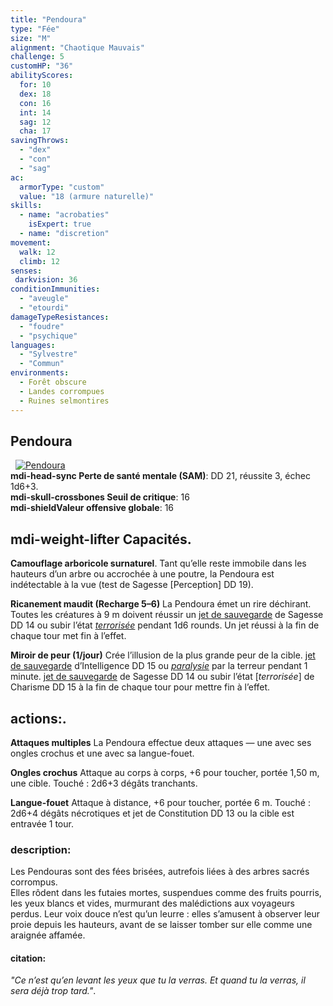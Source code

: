 ```yaml
---
title: "Pendoura"
type: "Fée"
size: "M"
alignment: "Chaotique Mauvais"
challenge: 5
customHP: "36"
abilityScores:
  for: 10
  dex: 18
  con: 16
  int: 14
  sag: 12
  cha: 17
savingThrows:
  - "dex"
  - "con"
  - "sag"
ac:
  armorType: "custom"
  value: "18 (armure naturelle)"
skills:
  - name: "acrobaties"
    isExpert: true
  - name: "discretion"
movement:
  walk: 12
  climb: 12
senses:
 darkvision: 36
conditionImmunities:
  - "aveugle"
  - "etourdi"
damageTypeResistances:
  - "foudre"
  - "psychique"
languages:
  - "Sylvestre"
  - "Commun"
environments:
  - Forêt obscure
  - Landes corrompues
  - Ruines selmontires
---
```

## Pendoura
&nbsp;
[![Pendoura](https://www.douaratil.fr/illustrations/fee/pendoura300.jpeg)](https://www.douaratil.fr/illustrations/bete/pendoura.jpeg)    
**<v-icon>mdi-head-sync</v-icon> Perte de santé mentale (SAM)**: DD 21, réussite 3, échec 1d6+3.    
**<v-icon>mdi-skull-crossbones</v-icon> Seuil de critique**: 16        
**<v-icon>mdi-shield</v-icon>Valeur offensive globale**: 16     
## <v-icon>mdi-weight-lifter</v-icon> Capacités.  

**Camouflage arboricole surnaturel**. Tant qu’elle reste immobile dans les hauteurs d’un arbre ou accrochée à une poutre, la Pendoura est indétectable à la vue (test de Sagesse [Perception] DD 19).    

**Ricanement maudit (Recharge 5–6)** La Pendoura émet un rire déchirant. Toutes les créatures à 9 m doivent réussir un [jet de sauvegarde](/utiliser-les-caracteristiques/#jets-de-sauvegarde) de Sagesse DD 14 ou subir l’état [_terrorisée_](/gerer-la-sante-du-personnage/#terrorise) pendant 1d6 rounds. Un jet réussi à la fin de chaque tour met fin à l’effet.    

**Miroir de peur (1/jour)** Crée l’illusion de la plus grande peur de la cible. [jet de sauvegarde](/utiliser-les-caracteristiques/#jets-de-sauvegarde) d’Intelligence DD 15 ou [_paralysie_](/gerer-la-sante-du-personnage/#paralyse) par la terreur pendant 1 minute. [jet de sauvegarde](/utiliser-les-caracteristiques/#jets-de-sauvegarde) de Sagesse DD 14 ou subir l’état [_terrorisée_] de Charisme DD 15 à la fin de chaque tour pour mettre fin à l’effet.   

## **actions:**.   
**Attaques multiples** La Pendoura effectue deux attaques — une avec ses ongles crochus et une avec sa langue-fouet.   

**Ongles crochus** Attaque au corps à corps, +6 pour toucher, portée 1,50 m, une cible. Touché : 2d6+3 dégâts tranchants.   

**Langue-fouet** Attaque à distance, +6 pour toucher, portée 6 m. Touché : 2d6+4 dégâts nécrotiques et jet de Constitution DD 13 ou la cible est entravée 1 tour.   

### description:    
Les Pendouras sont des fées brisées, autrefois liées à des arbres sacrés corrompus.    
Elles rôdent dans les futaies mortes, suspendues comme des fruits pourris, les yeux blancs et vides,
murmurant des malédictions aux voyageurs perdus. Leur voix douce n’est qu’un leurre : elles s’amusent
à observer leur proie depuis les hauteurs, avant de se laisser tomber sur elle comme une araignée affamée.

#### citation:    
*"Ce n’est qu’en levant les yeux que tu la verras. Et quand tu la verras, il sera déjà trop tard."*.  
